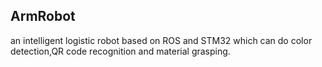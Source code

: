 ## ArmRobot

an intelligent logistic robot based on ROS and STM32 which can do color detection,QR code recognition and material grasping.

